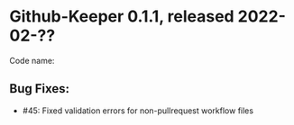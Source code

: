 # Github-Keeper 0.1.1, released 2022-02-??

Code name:

## Bug Fixes:

* #45: Fixed validation errors for non-pullrequest workflow files
